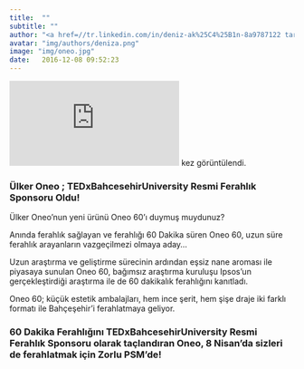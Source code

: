 ```yaml
---
title:  ""
subtitle: ""
author: "<a href=//tr.linkedin.com/in/deniz-ak%25C4%25B1n-8a9787122 target=_blank>Deniz Akın</a>"
avatar: "img/authors/deniza.png"
image: "img/oneo.jpg"
date:   2016-12-08 09:52:23
---
```

![hits](http://guestscounter.com/count.php?c_style=82&id=1481631931) kez görüntülendi.

###  Ülker Oneo ; TEDxBahcesehirUniversity Resmi Ferahlık Sponsoru Oldu!

Ülker Oneo’nun yeni ürünü Oneo 60’ı duymuş muydunuz?

Anında ferahlık sağlayan ve ferahlığı 60 Dakika süren Oneo 60, uzun süre ferahlık arayanların vazgeçilmezi olmaya aday…

Uzun araştırma ve geliştirme sürecinin ardından eşsiz nane aroması ile piyasaya sunulan Oneo 60, bağımsız araştırma kuruluşu Ipsos’un gerçekleştirdiği araştırma ile de 60 dakikalık ferahlığını kanıtladı.

Oneo 60; küçük estetik ambalajları, hem ince şerit, hem şişe draje iki farklı formatı ile Bahçeşehir’i ferahlatmaya geliyor.

### 60 Dakika Ferahlığını TEDxBahcesehirUniversity Resmi Ferahlık Sponsoru olarak taçlandıran Oneo, 8 Nisan’da sizleri de ferahlatmak için Zorlu PSM’de!
